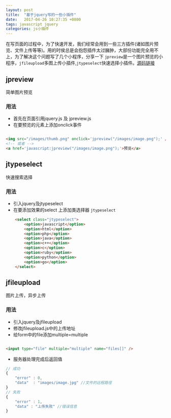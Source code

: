 ```yaml
---
layout: post
title:  "基于jquery写的一些小插件"
date:   2017-04-26 10:27:35 +0800
tags: javascript jquery
categories: js小插件
---
```


在写页面的过程中，为了快速开发，我们经常会用到一些三方插件(诸如图片预览、文件上传等等)。用的时侯总是会抱怨插件太过臃肿，大部份功能完全用不上，为了解决这个问题写了几个小程序，分享一下 `jpreview`是一个图片预览的小程序，`jfileupload`多图上传小插件,`jtypeselect`快速选择小插件。[源码链接](https://github.com/Haiwera/simpleplugins.git)

<!--break-->

## jpreview

简单图片预览

### 用法 

* 首先在页面引用jquery.js 及 jpreview.js
* 在要预览的元素上添加onclick事件

~~~html

<img src="/images/thumb.png" onclick='jpreview("/images/image.png");' />
<!-- 或者 -->
<a href='javascript:jpreview("/images/image.png");'>预览</a>

~~~
## jtypeselect

快速搜索选择

### 用法

* 引入jquery及jtypeselect
* 在要添加效果的select 上添加类选择器 `jtypeselect`

~~~html
	<select class="jtypeselect">
		<option>javascript</option>
		<option>html</option>
		<option>php</option>
		<option>java</option>
		<option>c++</option>
		<option>c</option>
		<option>ruby</option>
		<option>python</option>
		<option>go</option>
	</select>
~~~

## jfileupload

图片上传，异步上传

### 用法

* 引入jquery及jfileupload
* 修改jfileupload.js中的上传地址
* 给form中的file添加multiple=multiple

~~~html

<input type="file" multiple="multiple" name="files[]" />

~~~
* 服务器处理完成后返回值

~~~javascript
// 成功
{
	"error" : 0,
	"data"  : "images/image.jpg" //文件的远程路径
}
// 失败
{
	"error" : 1,
	"data" : "上传失败" //错误信息
}
~~~


